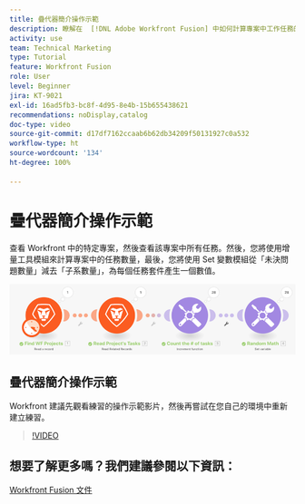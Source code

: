 ```yaml
---
title: 疊代器簡介操作示範
description: 瞭解在  [!DNL Adobe Workfront Fusion] 中如何計算專案中工作任務的數量，然後計算每個任務套件的值。
activity: use
team: Technical Marketing
type: Tutorial
feature: Workfront Fusion
role: User
level: Beginner
jira: KT-9021
exl-id: 16ad5fb3-bc8f-4d95-8e4b-15b655438621
recommendations: noDisplay,catalog
doc-type: video
source-git-commit: d17df7162ccaab6b62db34209f50131927c0a532
workflow-type: ht
source-wordcount: '134'
ht-degree: 100%

---
```


# 疊代器簡介操作示範

查看 Workfront 中的特定專案，然後查看該專案中所有任務。然後，您將使用增量工具模組來計算專案中的任務數量，最後，您將使用 Set 變數模組從「未決問題數量」減去「子系數量」，為每個任務套件產生一個數值。

![影像顯示 Fusion 情境](assets/iteration-and-aggregation-1.png)

## 疊代器簡介操作示範

Workfront 建議先觀看練習的操作示範影片，然後再嘗試在您自己的環境中重新建立練習。

>[!VIDEO](https://video.tv.adobe.com/v/335278/?quality=12&learn=on&enablevpops)



## 想要了解更多嗎？我們建議參閱以下資訊：

[Workfront Fusion 文件](https://experienceleague.adobe.com/docs/workfront/using/adobe-workfront-fusion/workfront-fusion-2.html?lang=zh-Hant)
